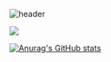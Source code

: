 ![header](https://capsule-render.vercel.app/api?type=slice)

<img src="https://img.shields.io/badge/Python-3766AB?style=flat-square&logo=Python&logoColor=white"/></a>


[![Anurag's GitHub stats](https://github-readme-stats.vercel.app/api?username=Hamtori82&show_icons=true&theme=radical)](https://github.com/Hamtori82/github-readme-stats)


<!--
**Hamtori82/Hamtori82** is a ✨ _special_ ✨ repository because its `README.md` (this file) appears on your GitHub profile.

Here are some ideas to get you started:

- 🔭 I’m currently working on ...
- 🌱 I’m currently learning ...
- 👯 I’m looking to collaborate on ...
- 🤔 I’m looking for help with ...
- 💬 Ask me about ...
- 📫 How to reach me: ...
- 😄 Pronouns: ...
- ⚡ Fun fact: ...
-->
